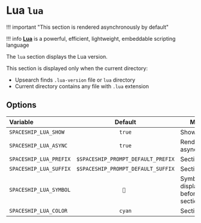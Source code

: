 # Lua `lua`

!!! important "This section is rendered asynchronously by default"

!!! info
    [**Lua**](https://lua.org/) is a powerful, efficient, lightweight, embeddable scripting language

The `lua` section displays the Lua version.

This section is displayed only when the current directory:

* Upsearch finds `.lua-version` file or `lua` directory
* Current directory contains any file with `.lua` extension

## Options

| Variable                   |              Default               | Meaning                             |
| :------------------------- | :--------------------------------: | ----------------------------------- |
| `SPACESHIP_LUA_SHOW`       |               `true`               | Show section                        |
| `SPACESHIP_LUA_ASYNC`      |               `true`               | Render section asynchronously       |
| `SPACESHIP_LUA_PREFIX`     | `$SPACESHIP_PROMPT_DEFAULT_PREFIX` | Section's prefix                    |
| `SPACESHIP_LUA_SUFFIX`     | `$SPACESHIP_PROMPT_DEFAULT_SUFFIX` | Section's suffix                    |
| `SPACESHIP_LUA_SYMBOL`     |               `🌙 `                | Symbol displayed before the section |
| `SPACESHIP_LUA_COLOR`      |               `cyan`               | Section's color                     |
